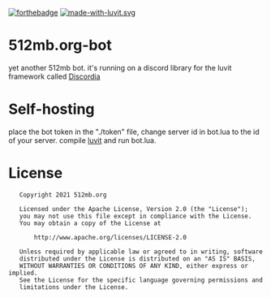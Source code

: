 [![forthebadge](https://forthebadge.com/images/badges/powered-by-black-magic.svg)](https://forthebadge.com) [![made-with-luvit.svg](https://512mb.org/git/Yessiest/badges/raw/branch/master/badges/made-with-luvit.svg)](https://forthebadge.com/generator/)

# 512mb.org-bot
yet another 512mb bot. it's running on a discord library for the luvit framework called [Discordia](https://github.com/SinisterRectus/discordia)

# Self-hosting 
place the bot token in the "./token" file, change server id in bot.lua to the id of your server.
compile [luvit](https://luvit.io) and run bot.lua. 

# License 
```
   Copyright 2021 512mb.org

   Licensed under the Apache License, Version 2.0 (the "License");
   you may not use this file except in compliance with the License.
   You may obtain a copy of the License at

       http://www.apache.org/licenses/LICENSE-2.0

   Unless required by applicable law or agreed to in writing, software
   distributed under the License is distributed on an "AS IS" BASIS,
   WITHOUT WARRANTIES OR CONDITIONS OF ANY KIND, either express or implied.
   See the License for the specific language governing permissions and
   limitations under the License.
```
